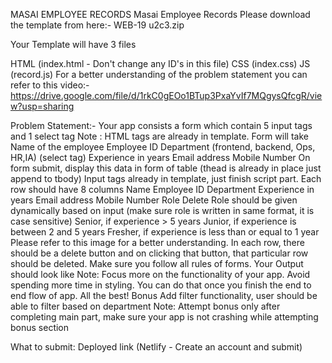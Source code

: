 MASAI EMPLOYEE RECORDS
Masai Employee Records
Please download the template from here:- WEB-19 u2c3.zip

Your Template will have 3 files

HTML (index.html - Don't change any ID's in this file)
CSS (index.css)
JS (record.js)
For a better understanding of the problem statement you can refer to this video:- https://drive.google.com/file/d/1rkC0gEOo1BTup3PxaYvIf7MQgysQfcgR/view?usp=sharing

Problem Statement:-
Your app consists a form which contain 5 input tags and 1 select tag
Note : HTML tags are already in template.
Form will take
Name of the employee
Employee ID
Department (frontend, backend, Ops, HR,IA) (select tag)
Experience in years
Email address
Mobile Number
On form submit, display this data in form of table (thead is already in place just append to tbody)
Input tags already in template, just finish script part.
Each row should have 8 columns
Name
Employee ID
Department
Experience in years
Email address
Mobile Number
Role
Delete
Role should be given dynamically based on input (make sure role is written in same format, it is case sensitive)
Senior, if experience > 5 years
Junior, if experience is between 2 and 5 years
Fresher, if experience is less than or equal to 1 year
Please refer to this image for a better understanding.
In each row, there should be a delete button and on clicking that button, that particular row should be deleted.
Make sure you follow all rules of forms.
Your Output should look like
Note:
Focus more on the functionality of your app. Avoid spending more time in styling. You can do that once you finish the end to end flow of app. All the best!
Bonus
Add filter functionality, user should be able to filter based on department
Note: Attempt bonus only after completing main part, make sure your app is not crashing while attempting bonus section

What to submit: Deployed link (Netlify - Create an account and submit)
